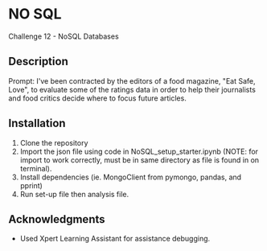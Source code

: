 # NO SQL
Challenge 12 - NoSQL Databases

## Description
Prompt: I've been contracted by the editors of a food magazine, "Eat Safe, Love", to evaluate some of the ratings data in order to 
help their journalists and food critics decide where to focus future articles.

## Installation
1. Clone the repository
2. Import the json file using code in NoSQL_setup_starter.ipynb (NOTE: for import to work correctly, must be in same directory as file is found in on terminal).
3. Install dependencies (ie. MongoClient from pymongo, pandas, and pprint)
4. Run set-up file then analysis file.

## Acknowledgments
- Used Xpert Learning Assistant for assistance debugging.
